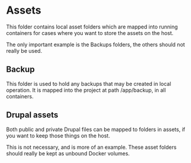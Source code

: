 # Assets

This folder contains local asset folders which are mapped 
into running containers for cases where you want to store
the assets on the host.

The only important example is the Backups folders, the
others should not really be used.

## Backup

This folder is used to hold any backups that may be created
in local operation. It is mapped into the project at path
/app/backup, in all containers.

## Drupal assets

Both public and private Drupal files can be mapped to 
folders in assets, if you want to keep those things on
the host.

This is not necessary, and is more of an example.  These
asset folders should really be kept as unbound Docker 
volumes.
